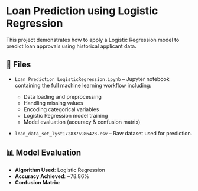 # Loan Prediction using Logistic Regression

This project demonstrates how to apply a Logistic Regression model to predict loan approvals using historical applicant data.

## 📁 Files

- `Loan_Prediction_LogisticRegression.ipynb` – Jupyter notebook containing the full machine learning workflow including:
  - Data loading and preprocessing
  - Handling missing values
  - Encoding categorical variables
  - Logistic Regression model training
  - Model evaluation (accuracy & confusion matrix)

- `loan_data_set_lyst1728376986423.csv` – Raw dataset used for prediction.

## 📊 Model Evaluation

- **Algorithm Used**: Logistic Regression
- **Accuracy Achieved**: ~78.86%
- **Confusion Matrix**:
